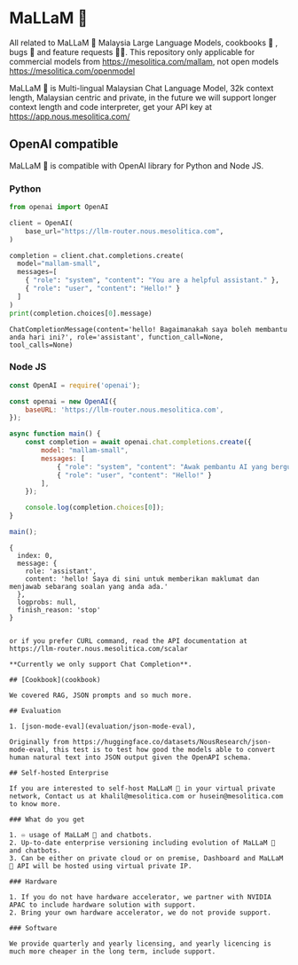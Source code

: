 # MaLLaM 🌙

All related to MaLLaM 🌙 Malaysia Large Language Models, cookbooks 📖 , bugs 🐛 and feature requests 🙇🏽. This repository only applicable for commercial models from https://mesolitica.com/mallam, not open models https://mesolitica.com/openmodel

MaLLaM 🌙 is Multi-lingual Malaysian Chat Language Model, 32k context length, Malaysian centric and private, in the future we will support longer context length and code interpreter, get your API key at https://app.nous.mesolitica.com/

## OpenAI compatible

MaLLaM 🌙 is compatible with OpenAI library for Python and Node JS.

### Python

```python
from openai import OpenAI

client = OpenAI(
    base_url="https://llm-router.nous.mesolitica.com",
)

completion = client.chat.completions.create(
  model="mallam-small",
  messages=[
    { "role": "system", "content": "You are a helpful assistant." },
    { "role": "user", "content": "Hello!" }
  ]
)
print(completion.choices[0].message)
```

```
ChatCompletionMessage(content='hello! Bagaimanakah saya boleh membantu anda hari ini?', role='assistant', function_call=None, tool_calls=None)
```

### Node JS

```js
const OpenAI = require('openai');

const openai = new OpenAI({
    baseURL: 'https://llm-router.nous.mesolitica.com',
});

async function main() {
    const completion = await openai.chat.completions.create({
        model: "mallam-small",
        messages: [
            { "role": "system", "content": "Awak pembantu AI yang berguna." },
            { "role": "user", "content": "Hello!" }
        ],
    });

    console.log(completion.choices[0]);
}

main();
```

```
{
  index: 0,
  message: {
    role: 'assistant',
    content: 'hello! Saya di sini untuk memberikan maklumat dan menjawab sebarang soalan yang anda ada.'
  },
  logprobs: null,
  finish_reason: 'stop'
}
```

```

or if you prefer CURL command, read the API documentation at https://llm-router.nous.mesolitica.com/scalar

**Currently we only support Chat Completion**.

## [Cookbook](cookbook)

We covered RAG, JSON prompts and so much more.

## Evaluation

1. [json-mode-eval](evaluation/json-mode-eval),

Originally from https://huggingface.co/datasets/NousResearch/json-mode-eval, this test is to test how good the models able to convert human natural text into JSON output given the OpenAPI schema.

## Self-hosted Enterprise

If you are interested to self-host MaLLaM 🌙 in your virtual private network, Contact us at khalil@mesolitica.com or husein@mesolitica.com to know more.

### What do you get

1. ♾️ usage of MaLLaM 🌙 and chatbots.
2. Up-to-date enterprise versioning including evolution of MaLLaM 🌙 and chatbots.
3. Can be either on private cloud or on premise, Dashboard and MaLLaM 🌙 API will be hosted using virtual private IP.

### Hardware

1. If you do not have hardware accelerator, we partner with NVIDIA APAC to include hardware solution with support.
2. Bring your own hardware accelerator, we do not provide support.

### Software

We provide quarterly and yearly licensing, and yearly licencing is much more cheaper in the long term, include support.
